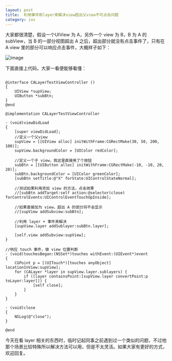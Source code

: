 ```yaml
---
layout: post
title:  利用事件和layer来解决view超出父view不可点击问题
category: ios
---
```


大家都很清楚，假设一个UIView 为 A，另外一个 view 为 B，B 为 A 的 subView，当 B 的一部分视图超出 A 之后，超出部分就没有点击事件了，只有在 A view 里的部分可以响应点击事件，大概样子如下：

![image](https://f.cloud.github.com/assets/1698185/1799986/da09af58-6bb4-11e3-8940-7495224b1fbb.png)

下面直接上代码，大家一看便能够看懂：

````

@interface CALayerTestViewController ()
{
    UIView *supView;
    UIButton *subBtn;
}
@end

@implementation CALayerTestViewController

- (void)viewDidLoad
{
    [super viewDidLoad];
    //定义一个父view
    supView = [[UIView alloc] initWithFrame:CGRectMake(30, 50, 200, 100)];
    supView.backgroundColor = [UIColor redColor];
    
    //定义一个子 view，我这里直接用了个按钮
    subBtn = [[UIButton alloc] initWithFrame:CGRectMake(-10, -10, 20, 20)];
    subBtn.backgroundColor = [UIColor greenColor];
    [subBtn setTitle:@"X" forState:UIControlStateNormal];
    
    //测试如果利用添加 view 的方法，点击效果
    //[subBtn addTarget:self action:@selector(close) forControlEvents:UIControlEventTouchUpInside];
    
    //如果直接加为 view，超出 A 的部分将不会显示
    //[supView addSubview:subBtn];
    
    //利用 layer + 事件来解决
    [supView.layer addSublayer:subBtn.layer];
    
    [self.view addSubview:supView];
}

//响应 touch 事件，做 view 位置判断
- (void)touchesBegan:(NSSet*)touches withEvent:(UIEvent*)event
{
    CGPoint p = [(UITouch*)[touches anyObject] locationInView:supView];
    for (CALayer *layer in supView.layer.sublayers) {
        if ([layer containsPoint:[supView.layer convertPoint:p toLayer:layer]]) {
            [self close];
        }
    }
}

- (void)close
{
    NSLog(@"close");
}

@end

````

今天在看 layer 相关的东西时，临时记起同事之前遇到过一个类似的问题，不过他那个场景比较特殊所以解决方法可以用，但是不太灵活。如果大家有更好的方式，欢迎回复。